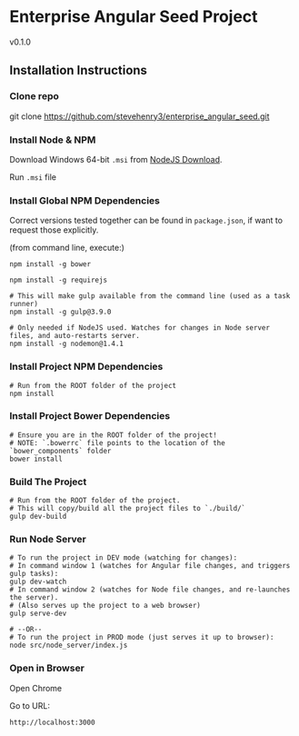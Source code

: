 # Enterprise Angular Seed Project
v0.1.0

## Installation Instructions

### Clone repo
git clone https://github.com/stevehenry3/enterprise_angular_seed.git


### Install Node & NPM
Download Windows 64-bit `.msi` from [NodeJS Download](http://nodejs.org/download/).

Run `.msi` file


### Install Global NPM Dependencies
Correct versions tested together can be found in `package.json`, if want to request those explicitly.

(from command line, execute:)

```shell
npm install -g bower
```

```shell
npm install -g requirejs
```

```shell
# This will make gulp available from the command line (used as a task runner)
npm install -g gulp@3.9.0
```

```shell
# Only needed if NodeJS used. Watches for changes in Node server files, and auto-restarts server.
npm install -g nodemon@1.4.1
```

### Install Project NPM Dependencies

```shell
# Run from the ROOT folder of the project
npm install
``` 


### Install Project Bower Dependencies

```shell
# Ensure you are in the ROOT folder of the project!
# NOTE: `.bowerrc` file points to the location of the `bower_components` folder
bower install
```

### Build The Project

```shell
# Run from the ROOT folder of the project.
# This will copy/build all the project files to `./build/`
gulp dev-build
```


### Run Node Server

```shell
# To run the project in DEV mode (watching for changes):
# In command window 1 (watches for Angular file changes, and triggers gulp tasks):
gulp dev-watch
# In command window 2 (watches for Node file changes, and re-launches the server).
# (Also serves up the project to a web browser)
gulp serve-dev

# --OR--
# To run the project in PROD mode (just serves it up to browser):
node src/node_server/index.js
```


### Open in Browser
Open Chrome

Go to URL: 
```shell
http://localhost:3000
```
